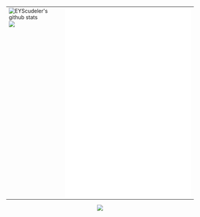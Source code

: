<table cellspacing="0" cellpadding="0" style="border: none;">
  <tr style="border: none;">
    <td style="vertical-align: top; border: none;" valign="top">
      <img align="center" src="https://github-readme-stats-eyscudeler.vercel.app/api?username=eyscudeler&show_icons=true&include_all_commits=true&count_private=true&hide_border=true" alt="EYScudeler's github stats" />
      <br/>
      <img align="center" src="https://github-readme-stats-eyscudeler.vercel.app/api/top-langs/?username=eyscudeler&layout=compact&hide_border=true&langs_count=10&size_weight=1&count_weight=0" />
    </td>
    <td>
      <img align="center" src="metrics.plugin.calendar.full.svg" />
    </td>
  </tr>
</table>

<p align="center">
  <a href="https://skillicons.dev">
    <img src="https://skillicons.dev/icons?&perline=12&i=aws,js,html,css,c,arduino,cs,git,grafana,jquery,md,redis,bootstrap,dotnet,github,githubactions,linux,postman,prometheus,raspberrypi,regex,sass,stackoverflow,sentry" />
  </a>
</p>
